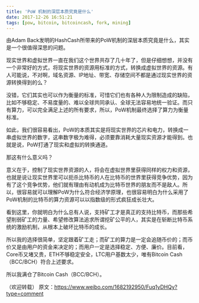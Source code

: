 ```yaml
---
title: 'PoW 机制的深层本质究竟是什么'
date: 2017-12-26 16:51:21
tags: [pow, bitcoin, bitcoincash, fork, mining]
---
```


由Adam Back发明的HashCash所带来的PoW机制的深层本质究竟是什么，其实是一个很值得深思的问题。

<!--more-->

现实世界和虚拟世界一直在我们这个世界共存了几十年了，但是仔细想想，并没有一个非常好的方式，将现实世界的资源用标准的方式，转换成虚拟世界的资源。有人可能说，不对啊，域名资源、IP地址、带宽、存储空间不都是通过现实世界的资源转换得到的么？

没错，它们其实也可以作为衡量的标准，可惜它们也有各种人为限制造成的缺陷，比如不够稳定、不易度量的、难以全球共同承认、全球无法容易地统一验证。而只有算力，可以完全满足上述的所有要求，所以，PoW机制最终选择了算力为衡量标准。

如此，我们很容易看出，PoW的本质其实是将现实世界的芯片和电力，转换成一串虚拟世界的数字，这串数字极为难得，必须要靠消耗大量现实资源才能得到。也就是说，PoW打通了现实和虚拟的转换通道。

那这有什么意义吗？

意义在于，控制了现实世界资源的人，将会在虚拟世界里获得同样的权力和资源，也就是说让现实世界里可以扼杀比特币的人在比特币的世界里获得竞争优势，因为有了这个竞争优势，他们就有理由有动机成为比特币世界的朋友而不是敌人。所以，很容易就可以理解PoW为什么符合经济学原理，也很容易明白为什么采用了PoW机制的比特币的算力资源可以以指数级的形式疯狂成长壮大。

看到这里，你就明白为什么总有人说，支持矿工才是真正的支持比特币，而那些希望削弱矿工的力量、希望修改算法追求所谓挖矿公平的人，其实是在斩断比特币系统的激励机制，从根本上破坏比特币的成长。

所以我的选择很简单，坚定跟着矿工走；而矿工的算力是一定会追随币价的；而币价又是由用户的资金来决定的；而用户一定是选择稳定、方便、廉价。目前看，Core币又堵又贵，ETH不够稳定安全，LTC用户基数太少，唯有Bitcoin Cash（BCC/BCH）符合上述要求。

所以我满仓了Bitcoin Cash（BCC/BCH）。

（欢迎转载）
原文：https://www.weibo.com/1682192950/Fuq1yDHQy?type=comment
